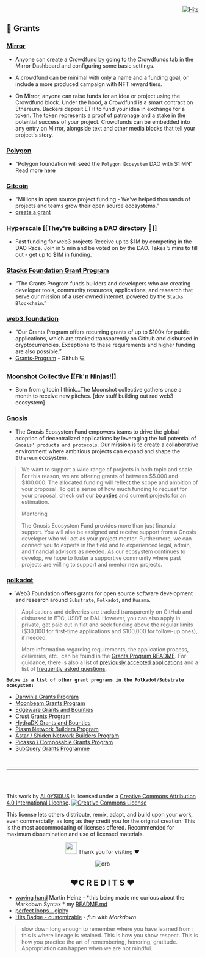 <div align="right">
  
[![Hits](https://hits.seeyoufarm.com/api/count/incr/badge.svg?url=https%3A%2F%2Fgithub.com%2FUnderground-Railroad%2FmagnificentMammals%2Fblob%2Fmain%2FbrainDump%2Fweb3%2Fgrants.md&count_bg=%23FF00F5&title_bg=%23FF00F5&icon=macys.svg&icon_color=%23E7E7E7&title=hits&edge_flat=false)](https://hits.seeyoufarm.com)
  
 </div>
 
<h2 align="left">📌 Grants</h2>

### [**Mirror**](https://mirror.xyz/dashboard/guide/crowdfunds)

- Anyone can create a Crowdfund by going to the Crowdfunds tab in the Mirror Dashboard and configuring some basic settings.

- A crowdfund can be minimal with only a name and a funding goal, or include a more produced campaign with NFT reward tiers.

- On Mirror, anyone can raise funds for an idea or project using the Crowdfund block. Under the hood, a Crowdfund is a smart contract on Ethereum. Backers deposit ETH to fund your idea in exchange for a token. The token represents a proof of patronage and a stake in the potential success of your project. Crowdfunds can be embedded into any entry on Mirror, alongside text and other media blocks that tell your project's story.
 
### [**Polygon**](https://forum.polygon.technology/c/grants/11)

- "Polygon foundation will seed the `Polygon Ecosystem` DAO with $1 MN"
  Read more [here](https://forum.polygon.technology/t/polygon-foundation-will-seed-the-polygon-ecosystem-dao-with-1-mn/328)

### [**Gitcoin**](https://gitcoin.co/grants)
- "Millions in open source project funding - We've helped thousands of projects and teams grow their open source ecosystems." 
- [create a grant](https://gitcoin.co/grants/new)

### [**Hyperscale**](https://www.hyperscalefund.com/) [[They're building a DAO directory 👀]]

- Fast funding for web3 projects
  Receive up to $1M by competing in the DAO Race. Join in 5 min and be voted on by the DAO. Takes 5 mins to fill out - get up to $1M in funding.

### [**Stacks Foundation Grant Program**](https://stacks.org/grants)

- “The Grants Program funds builders and developers who are creating developer tools, community resources, applications, and research that serve our mission of a user owned internet, powered by the `Stacks Blockchain`.”

### [**web3.foundation**](https://web3.foundation/grants/)

- “Our Grants Program offers recurring grants of up to $100k for public applications, which are tracked transparently on Github and disbursed in cryptocurrencies. Exceptions to these requirements and higher funding are also possible.”
- [Grants-Program](https://github.com/w3f/Grants-Program) - Github 💻

### [**Moonshot Collective**](https://moonshotcollective.space/) [[Fk'n Ninjas!]]

- Born from gitcoin I think…The Moonshot collective gathers once a month to receive new pitches. [dev stuff building out rad web3 ecosystem]

### [**Gnosis**](https://github.com/gnosis/GECO)
- The Gnosis Ecosystem Fund empowers teams to drive the global adoption of decentralized applications by leveraging the full potential of `Gnosis' products and protocols`. Our mission is to create a collaborative environment where ambitious projects can expand and shape the `Ethereum` ecosystem.
> We want to support a wide range of projects in both topic and scale. For this reason, we are offering grants of between $5.000 and $100.000. The allocated funding will reflect the scope and ambition of your proposal. To get a sense of how much funding to request for your proposal, check out our [bounties](https://gitcoin.co/profile/GnosisEcosystemFund) and current projects for an estimation.
>
> Mentoring
> 
> The Gnosis Ecosystem Fund provides more than just financial support. You will also be assigned and receive support from a Gnosis developer who will act as your project mentor. Furthermore, we can connect you to experts in the field and to experienced legal, admin, and financial advisors as needed. As our ecosystem continues to develop, we hope to foster a supportive community where past projects are willing to support and mentor new projects.

### [**polkadot**](https://wiki.polkadot.network/docs/grants)
- Web3 Foundation offers grants for open source software development and research around `Substrate`, `Polkadot`, and `Kusama`.

> Applications and deliveries are tracked transparently on GitHub and disbursed in BTC, USDT or DAI. However, you can also apply in private, get paid out in fiat and seek funding above the regular limits ($30,000 for first-time applications and $100,000 for follow-up ones), if needed.
> 
> More information regarding requirements, the application process, deliveries, etc., can be found in the [Grants Program README](https://github.com/w3f/Open-Grants-Program). For guidance, there is also a list of [previously accepted applications](https://github.com/w3f/Grants-Program/blob/master/docs/accepted_grant_applications.md) and a list of [frequently asked questions](https://github.com/w3f/Grants-Program/blob/master/docs/faq.md).<br>

__`Below is a list of other grant programs in the Polkadot/Substrate ecosystem:`__
- [Darwinia Grants Program](https://docs.darwinia.network/docs/en/dev-bounty#grant-program)
- [Moonbeam Grants Program](https://moonbeam.network/community/grants/)
- [Edgeware Grants and Bounties](https://github.com/edgeware-builders/construction-projects)
- [Crust Grants Program](https://github.com/crustio/Crust-Grants-Program)
- [HydraDX Grants and Bounties](https://docs.hydradx.io/new_deal)
- [Plasm Network Builders Program](https://github.com/PlasmNetwork/Builders-Program)
- [Astar / Shiden Network Builders Program](https://github.com/PlasmNetwork/Builders-Program)
- [Picasso / Composable Grants Program](https://grants.composable.finance/)
- [SubQuery Grants Programme](https://subquery.network/grants)

<br>

---

<br>
<br>

This work by <a xmlns:cc="http://creativecommons.org/ns#" href="https://github.com/AL0YSI0US/" property="cc:attributionName" rel="cc:attributionURL">AL0YSI0US</a> is licensed under a <a rel="license" href="http://creativecommons.org/licenses/by/4.0/">Creative Commons Attribution 4.0 International License</a>. <a rel="license" href="http://creativecommons.org/licenses/by/4.0/"><img alt="Creative Commons License" style="border-width:0" src="https://i.creativecommons.org/l/by/4.0/88x31.png" /></a><br />

This license lets others distribute, remix, adapt, and build upon your work, even commercially, as long as they credit you for the original creation. This is the most accommodating of licenses offered. Recommended for maximum dissemination and use of licensed materials.

<div align="center">

 <img src="https://raw.githubusercontent.com/MartinHeinz/MartinHeinz/master/wave.gif" width="30px"> Thank you for visiting ❤️

![orb](https://media.giphy.com/media/2dnGHOAQt1tIziib5X/giphy.gif)

</div>

<h2 align="center"> ❤️C R E D I T S ❤️ </h2>

- [waving hand](https://github.com//MartinHeinz/MartinHeinz) Martin Heinz - *this being made me curious about the Markdown Syntax * my [README.md](https://github.com/AL0YSI0US/AL0YSI0US/blob/main/README.md)
- [perfect loops - giphy](https://giphy.com/gifs/perfect-loops-2dnGHOAQt1tIziib5X)
- [Hits Badge - customizable](https://hits.seeyoufarm.com/) - *fun with Markdown*

> slow down long enough to remember where you have learned from : this is where lineage is retained. This is how you show respect. This is how you practice the art of remembering, honoring, gratitude. Appropriation can happen when we are not mindful.

<!---<<pre><code>  

// humxn table
||||||

// Tools table 
|||||||

---!>
